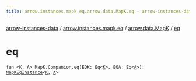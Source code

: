 ```yaml
---
title: arrow.instances.mapk.eq.arrow.data.MapK.eq - arrow-instances-data
---
```


[arrow-instances-data](../../index.html) / [arrow.instances.mapk.eq](../index.html) / [arrow.data.MapK](index.html) / [eq](./eq.html)

# eq

`fun <K, A> MapK.Companion.eq(EQK: Eq<`[`K`](eq.html#K)`>, EQA: Eq<`[`A`](eq.html#A)`>): `[`MapKEqInstance`](../../arrow.instances/-map-k-eq-instance/index.html)`<`[`K`](eq.html#K)`, `[`A`](eq.html#A)`>`